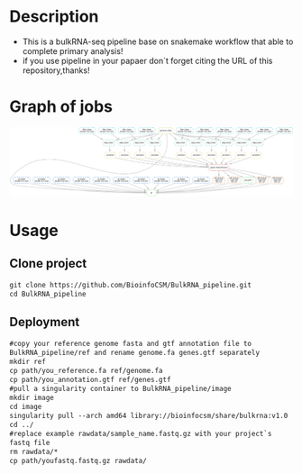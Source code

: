 # Description
* This is a bulkRNA-seq pipeline base on snakemake workflow that able to complete primary analysis!
* if you use pipeline in your papaer don`t forget citing the URL of this repository,thanks!<br>
# Graph of jobs
![pipeline](pipeline.png)
# Usage
## Clone project
```shell
git clone https://github.com/BioinfoCSM/BulkRNA_pipeline.git
cd BulkRNA_pipeline
```
## Deployment
```shell
#copy your reference genome fasta and gtf annotation file to BulkRNA_pipeline/ref and rename genome.fa genes.gtf separately
mkdir ref
cp path/you_reference.fa ref/genome.fa
cp path/you_annotation.gtf ref/genes.gtf
#pull a singularity container to BulkRNA_pipeline/image
mkdir image
cd image
singularity pull --arch amd64 library://bioinfocsm/share/bulkrna:v1.0
cd ../
#replace example rawdata/sample_name.fastq.gz with your project`s fastq file
rm rawdata/*
cp path/youfastq.fastq.gz rawdata/
```
